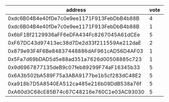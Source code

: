 address|vote|timestamp|signature
---|---|---|---
0xdc6B04B4e40fDe7c0e9ee1171F913FebDbB4b88B|4|1615297535|0xa3253d4fe36d57dd0d642f529a789bff62f3798116145102a2343c365d313bc3444010fcbad2c211be067146f2ca9aa13719a83091f6ef277b61fd01b1ef93041c
0xdc6B04B4e40fDe7c0e9ee1171F913FebDbB4b88B|1|1615297566|0x4a91fd641da88ecbcdad9b05ad78d2e34ac6b1b4457e0d1f806b61ff350b6b026e54ebdd346e10de5a43b12c2debc0e98f1601922a672801bffd8aa76e58a9d91b
0x6bF1Bf2129936aFF6eDFA434Fc8267045A61dCEe|5|1615297584|0x81f39f8a67e464e163806293ff72f4f7d25fa75fa016ab77d3d5b30c71704163692f15a4e555aa724d9ffcea531aeeecd65109486c18ec75054ace0a7abb46061c
0xF67DC43d97413ec38d7De2d33f211559Ae212daE|2|1615297708|0x6b02e3b547f502061b252f92b2b83e2b764105de468c216d591ff282fc4be48d6d43c8bcd5af6f6b872fc7b4adf95b5d536ba98e2338c91fb55c77deb83d76e11b
0x879e93F4F6Be84837448886dAF961cAD56D4AF03|1|1615298101|0x95fe8ae6715b0ad1cc3eb3467e1bc627ffda85dc56de5363ea9bafcbb11118044fbfa709374846739a9db269a77e874c93c83e2bb8bcb59417081ced8e6099871c
0x5Fa7d69bDAD5d5e88ad351a7626d00508885c723|1|1615299194|0xed545c32745709ac46106e98ea2af6eee179be026aceb45808c2009b9d89f04e6edc18cf646a52dfecdcbc5c7826bdcaf912b840c501112cc2ad83b892250dc01b
0x9d6967877135deB9c07feb89299F74aF16345b33|5|1615319853|0x981326b496220120e461a2fb8b9c0866876f41b08f14fbbd3a22df2c72fdca0e3533594115b5a56ce286caf0c0daa58b596c49c5da49e6cc8ced7ab1da85d95d1c
0x6A3b502bA589F75a3ABA9177be1b5cf283dC48E2|5|1615319862|0xad9f775e4e080680dc389db4f3285557388dac145fa6013459bc260e1bcf712b57251a0f5423fb976e45fcfb5903982cdbe5c527846abc4c143c83ac9cf974bc1c
0xa918b7D5A8540EA512ca485e216b09DdB538a76f|5|1615324846|0x6b7d7de929d4431f02bd777c79bc50fbfb4f22ceee6aae189623b2a5cea81b4a2bd2240bdb0af2e6088bc586ffdd846ff5b3b8ff6a3ab1dd53326362af26f1f71b
0xA60d3C68cE85B74c67C48216e760C1e03AC93030|5|1615337747|0x5fb45ce4466a0589f62f4971b5b4d9b109eb53c146e7e65332e14e182b0a6fa35d1b5de0c1536cb3fc1b4e1bd1e70d7cbf85db2c747604d0433883af9934f0041b